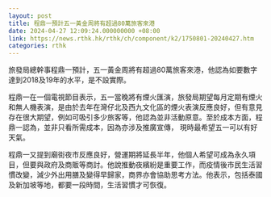 ```yaml
---
layout: post
title: 程鼎一預計五一黃金周將有超過80萬旅客來港
date: 2024-04-27 12:09:24.000000000 +08:00
link: https://news.rthk.hk/rthk/ch/component/k2/1750801-20240427.htm
categories: rthk
---
```


旅發局總幹事程鼎一預計，五一黃金周將有超過80萬旅客來港，他認為如要數字達到2018及19年的水平，是不設實際。

程鼎一在一個電視節目表示，五一當晚將有煙火匯演，旅發局期望每月定期有煙火和無人機表演，是由於去年在灣仔北及西九文化區的煙火表演反應良好，但有意見存在很大期望，例如可吸引多少旅客等，他認為並非活動原意。至於成本方面，程鼎一認為，並非只看所需成本，因為亦涉及推廣宣傳， 現時最希望五一可以有好天氣。

程鼎一又提到廟街夜市反應良好，營運期將延長半年，他個人希望可成為永久項目，但要與政府及商販等商討。他說推動夜繽紛是重要工作，而疫情後巿民生活習慣改變，減少外出用膳及變得早歸家，商界亦會協助思考方法。他表示，包括泰國及新加坡等地，都要一段時間，生活習慣才可恢復。
